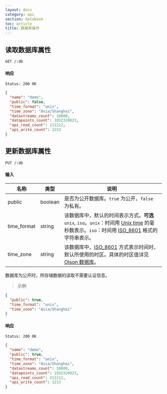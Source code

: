 ```yaml
---
layout: docs
category: api
section: database
toc: article
title: 数据库操作
---
```


## 读取数据库属性

```
GET /:db
```

#### 响应

```
Status: 200 OK
```

```json
{
  "name": "demo",
  "public": false,
  "time_format": "unix",
  "time_zone": "Asia/Shanghai",
  "datastreams_count": 10000,
  "datapoints_count": 1032320023,
  "api_read_count": 211212,
  "api_write_count": 1213
}
```

## 更新数据库属性

```
PUT /:db
```

#### 输入

| 名称        | 类型             | 说明 |
| ---------- | ---------------- | ------------ |
| public     | boolean          | 是否为公开数据库。`true` 为公开，`false` 为私有。 |
| time_format | string           | 该数据库中，默认的时间表示方式。**可选** `unix`, `iso`。`unix`：时间用 [Unix time][unix_time] 的毫秒数表示。`iso`：时间用 [ISO_8601][iso8601] 格式的字符串表示。 |
| time_zone   | string           | 该数据库中，[ISO_8601][iso8601] 方式表示时间时，默认所使用的时区。具体的时区值详见 [Olson 数据库][olson]。 |

数据库为公开时，所存储数据的读取不需要认证信息。

> 示例

```json
{
  "public": true,
  "time_format": "unix",
  "time_zone": "Asia/Shanghai"
}
```

#### 响应

```
Status: 200 OK
```

```json
{
  "name": "demo",
  "public": true,
  "time_format": "unix",
  "time_zone": "Asia/Shanghai",
  "datastreams_count": 10000,
  "datapoints_count": 1032320023,
  "api_read_count": 211212,
  "api_write_count": 1213
}
```

[auth]:/v2/auth/overview.html
[olson]: https://en.wikipedia.org/wiki/List_of_tz_database_time_zones
[unix_time]: http://en.wikipedia.org/wiki/Unix_time
[iso8601]: http://en.wikipedia.org/wiki/ISO_8601
